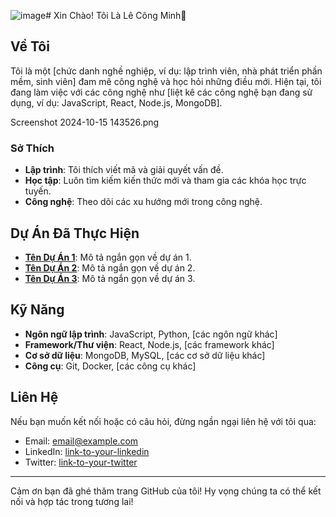 ![image](https://github.com/user-attachments/assets/34beac1b-3f9d-478c-8100-c4c456d2131a)# Xin Chào! Tôi Là Lê Công Minh👋



## Về Tôi

Tôi là một [chức danh nghề nghiệp, ví dụ: lập trình viên, nhà phát triển phần mềm, sinh viên] đam mê công nghệ và học hỏi những điều mới. Hiện tại, tôi đang làm việc với các công nghệ như [liệt kê các công nghệ bạn đang sử dụng, ví dụ: JavaScript, React, Node.js, MongoDB].

Screenshot 2024-10-15 143526.png
### Sở Thích

- **Lập trình**: Tôi thích viết mã và giải quyết vấn đề.
- **Học tập**: Luôn tìm kiếm kiến thức mới và tham gia các khóa học trực tuyến.
- **Công nghệ**: Theo dõi các xu hướng mới trong công nghệ.

## Dự Án Đã Thực Hiện

- **[Tên Dự Án 1](link-to-project)**: Mô tả ngắn gọn về dự án 1.
- **[Tên Dự Án 2](link-to-project)**: Mô tả ngắn gọn về dự án 2.
- **[Tên Dự Án 3](link-to-project)**: Mô tả ngắn gọn về dự án 3.

## Kỹ Năng

- **Ngôn ngữ lập trình**: JavaScript, Python, [các ngôn ngữ khác]
- **Framework/Thư viện**: React, Node.js, [các framework khác]
- **Cơ sở dữ liệu**: MongoDB, MySQL, [các cơ sở dữ liệu khác]
- **Công cụ**: Git, Docker, [các công cụ khác]

## Liên Hệ

Nếu bạn muốn kết nối hoặc có câu hỏi, đừng ngần ngại liên hệ với tôi qua:

- Email: [email@example.com](mailto:email@example.com)
- LinkedIn: [link-to-your-linkedin](https://linkedin.com/in/yourprofile)
- Twitter: [link-to-your-twitter](https://twitter.com/yourprofile)

---

Cảm ơn bạn đã ghé thăm trang GitHub của tôi! Hy vọng chúng ta có thể kết nối và hợp tác trong tương lai!
